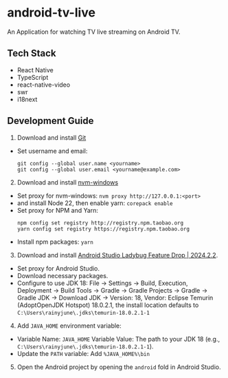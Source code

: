 # android-tv-live

An Application for watching TV live streaming on Android TV.

## Tech Stack

- React Native
- TypeScript
- react-native-video
- swr
- i18next

## Development Guide

1. Download and install [Git](https://git-scm.com/downloads)
  - Set username and email:
    ```
    git config --global user.name <yourname>
    git config --global user.email <yourname@example.com>
    ```
2. Download and install [nvm-windows](https://github.com/coreybutler/nvm-windows/releases)
  - Set proxy for nvm-windows: `nvm proxy http://127.0.0.1:<port>`
  - and install Node 22, then enable yarn: `corepack enable`
  - Set proxy for NPM and Yarn:
    ```
	npm config set registry http://registry.npm.taobao.org
	yarn config set registry https://registry.npm.taobao.org
	```
  - Install npm packages: `yarn`
3. Download and install [Android Studio Ladybug Feature Drop | 2024.2.2](https://developer.android.com/studio).
  - Set proxy for Android Studio.
  - Download necessary packages.
  - Configure to use JDK 18: File -> Settings -> Build, Execution, Deployment -> Build Tools -> Gradle -> Gradle Projects -> Gradle -> Gradle JDK -> Download JDK -> Version: 18, Vendor:  Eclipse Temurin (AdoptOpenJDK Hotspot) 18.0.2.1, the install location defaults to `C:\Users\rainyjune\.jdks\temurin-18.0.2.1-1`
4. Add `JAVA_HOME` environment variable:
  - Variable Name: `JAVA_HOME` Variable Value: The path to your JDK 18 (e.g., `C:\Users\rainyjune\.jdks\temurin-18.0.2.1-1`).
  - Update the `PATH` variable: Add `%JAVA_HOME%\bin`
5. Open the Android project by opening the `android` fold in Android Studio.